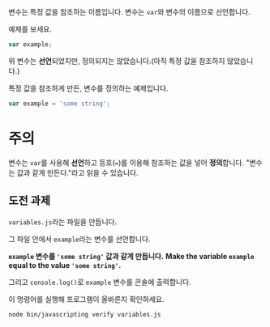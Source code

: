 변수는 특정 값을 참조하는 이름입니다. 변수는 `var`와 변수의 이름으로 선언합니다.

예제를 보세요.

```js
var example;
```

위 변수는 **선언**되었지만, 정의되지는 않았습니다.(아직 특정 값을 참조하지 않았습니다.)

특정 값을 참조하게 만든, 변수를 정의하는 예제입니다.

```js
var example = 'some string';
```

# 주의

변수는 `var`를 사용해 **선언**하고 등호(`=`)를 이용해 참조하는 값을 넣어 **정의**합니다. "변수는 값과 같게 만든다."라고 읽을 수 있습니다.

## 도전 과제

`variables.js`라는 파일을 만듭니다.

그 파일 안에서 `example`라는 변수를 선언합니다.

**`example` 변수를 `'some string'` 값과 같게 만듭니다.**
**Make the variable `example` equal to the value `'some string'`.**

그리고 `console.log()`로 `example` 변수를 콘솔에 출력합니다.

이 명령어를 실행해 프로그램이 올바른지 확인하세요.

`node bin/javascripting verify variables.js`
